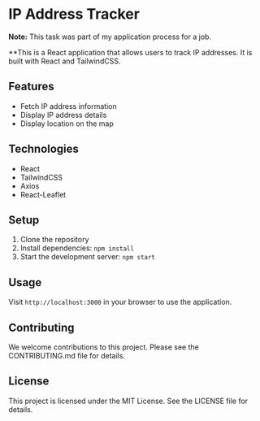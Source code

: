# IP Address Tracker
**Note:** This task was part of my application process for a job.

**This is a React application that allows users to track IP addresses. It is built with React and TailwindCSS.

## Features

* Fetch IP address information
* Display IP address details
* Display location on the map

## Technologies

* React
* TailwindCSS
* Axios
* React-Leaflet

## Setup

1. Clone the repository
2. Install dependencies: `npm install`
3. Start the development server: `npm start`

## Usage

Visit `http://localhost:3000` in your browser to use the application.

## Contributing

We welcome contributions to this project. Please see the CONTRIBUTING.md file for details.

## License

This project is licensed under the MIT License. See the LICENSE file for details.
